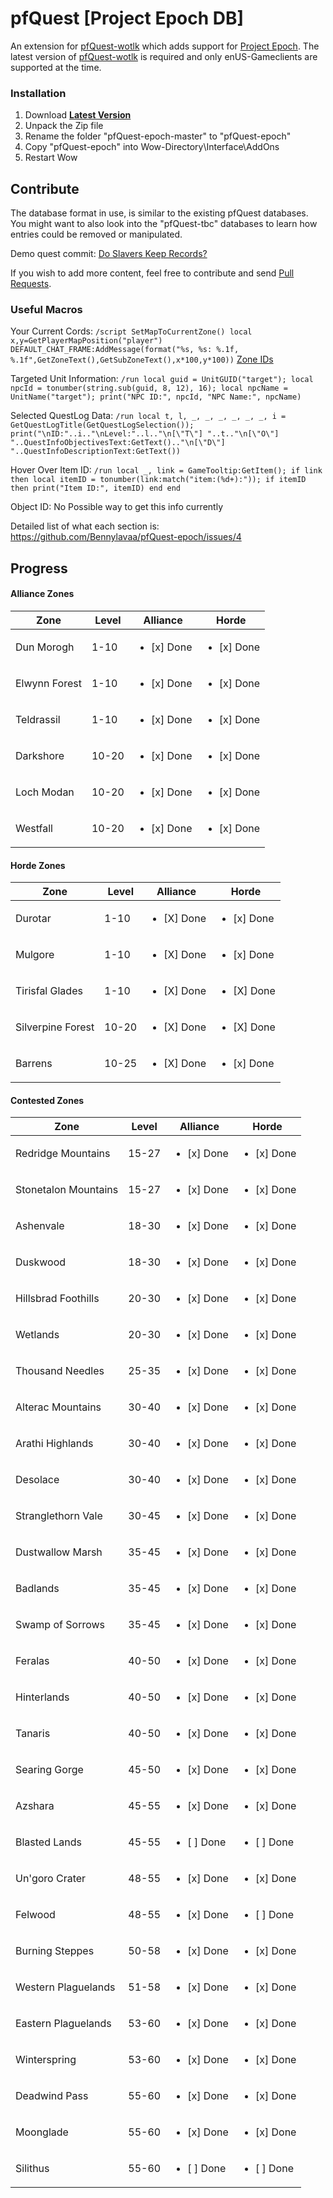 # pfQuest [Project Epoch DB]

An extension for [pfQuest-wotlk](https://github.com/shagu/pfQuest) which adds support for [Project Epoch](https://www.project-epoch.net/).
The latest version of [pfQuest-wotlk](https://github.com/shagu/pfQuest) is required and only enUS-Gameclients are supported at the time.

### Installation
1. Download **[Latest Version](https://github.com/Bennylavaa/pfQuest-epoch/archive/master.zip)**
2. Unpack the Zip file
3. Rename the folder "pfQuest-epoch-master" to "pfQuest-epoch"
4. Copy "pfQuest-epoch" into Wow-Directory\Interface\AddOns
5. Restart Wow

## Contribute

The database format in use, is similar to the existing pfQuest databases.
You might want to also look into the "pfQuest-tbc" databases to learn how entries could be removed or manipulated.

Demo quest commit: [Do Slavers Keep Records?
](https://github.com/Bennylavaa/pfQuest-epoch/commit/39abc567413a0c004ea22ec38fed4eb2e486e9d6)

If you wish to add more content, feel free to contribute and send [Pull Requests](https://github.com/Bennylavaa/pfQuest-epoch/pulls).

### Useful Macros
Your Current Cords:
`/script SetMapToCurrentZone() local x,y=GetPlayerMapPosition("player") DEFAULT_CHAT_FRAME:AddMessage(format("%s, %s: %.1f, %.1f",GetZoneText(),GetSubZoneText(),x*100,y*100))`
[Zone IDs](https://github.com/Bennylavaa/wowchat-epoch/blob/main/src/main/resources/pre_cata_areas.csv)

Targeted Unit Information:
`/run local guid = UnitGUID("target"); local npcId = tonumber(string.sub(guid, 8, 12), 16); local npcName = UnitName("target"); print("NPC ID:", npcId, "NPC Name:", npcName)`

Selected QuestLog Data:
`/run local t, l, _, _, _, _, _, _, i = GetQuestLogTitle(GetQuestLogSelection()); print("\nID:"..i.."\nLevel:"..l.."\n[\"T\"] "..t.."\n[\"O\"] "..QuestInfoObjectivesText:GetText().."\n[\"D\"] "..QuestInfoDescriptionText:GetText())`

Hover Over Item ID:
`/run local _, link = GameTooltip:GetItem(); if link then local itemID = tonumber(link:match("item:(%d+):")); if itemID then print("Item ID:", itemID) end end`

Object ID:
No Possible way to get this info currently

Detailed list of what each section is: https://github.com/Bennylavaa/pfQuest-epoch/issues/4 

## Progress

#### Alliance Zones
| Zone           | Level         | Alliance      | Horde          | 
|----------------|---------------|---------------|----------------|
Dun Morogh|1-10|<ul><li>[x] Done</li></ul>|<ul><li>[x] Done</li></ul>
Elwynn Forest|1-10|<ul><li>[x] Done</li></ul>|<ul><li>[x] Done</li></ul>
Teldrassil|1-10|<ul><li>[x] Done</li></ul>|<ul><li>[x] Done</li></ul>
Darkshore|10-20|<ul><li>[x] Done</li></ul>|<ul><li>[x] Done</li></ul>
Loch Modan|10-20|<ul><li>[x] Done</li></ul>|<ul><li>[x] Done</li></ul>
Westfall|10-20|<ul><li>[x] Done</li></ul>|<ul><li>[x] Done</li></ul>

#### Horde Zones
| Zone           | Level         | Alliance      | Horde          | 
|----------------|---------------|---------------|----------------|
Durotar|1-10|<ul><li>[X] Done</li></ul>|<ul><li>[x] Done</li></ul>
Mulgore|1-10|<ul><li>[X] Done</li></ul>|<ul><li>[x] Done</li></ul>
Tirisfal Glades|1-10|<ul><li>[X] Done</li></ul>|<ul><li>[X] Done</li></ul>
Silverpine Forest|10-20|<ul><li>[X] Done</li></ul>|<ul><li>[X] Done</li></ul>
Barrens|10-25|<ul><li>[X] Done</li></ul>|<ul><li>[x] Done</li></ul>

#### Contested Zones
| Zone           | Level         | Alliance      | Horde          | 
|----------------|---------------|---------------|----------------|
Redridge Mountains|15-27|<ul><li>[x] Done</li></ul>|<ul><li>[x] Done</li></ul>
Stonetalon Mountains|15-27|<ul><li>[x] Done</li></ul>|<ul><li>[x] Done</li></ul>
Ashenvale|18-30|<ul><li>[x] Done</li></ul>|<ul><li>[x] Done</li></ul>
Duskwood|18-30|<ul><li>[x] Done</li></ul>|<ul><li>[x] Done</li></ul>
Hillsbrad Foothills|20-30|<ul><li>[x] Done</li></ul>|<ul><li>[x] Done</li></ul>
Wetlands|20-30|<ul><li>[x] Done</li></ul>|<ul><li>[x] Done</li></ul>
Thousand Needles|25-35|<ul><li>[x] Done</li></ul>|<ul><li>[x] Done</li></ul>
Alterac Mountains|30-40|<ul><li>[x] Done</li></ul>|<ul><li>[x] Done</li></ul>
Arathi Highlands|30-40|<ul><li>[x] Done</li></ul>|<ul><li>[x] Done</li></ul>
Desolace|30-40|<ul><li>[x] Done</li></ul>|<ul><li>[x] Done</li></ul>
Stranglethorn Vale|30-45|<ul><li>[x] Done</li></ul>|<ul><li>[x] Done</li></ul>
Dustwallow Marsh|35-45|<ul><li>[x] Done</li></ul>|<ul><li>[x] Done</li></ul>
Badlands|35-45|<ul><li>[x] Done</li></ul>|<ul><li>[x] Done</li></ul>
Swamp of Sorrows|35-45|<ul><li>[x] Done</li></ul>|<ul><li>[x] Done</li></ul>
Feralas|40-50|<ul><li>[x] Done</li></ul>|<ul><li>[x] Done</li></ul>
Hinterlands|40-50|<ul><li>[x] Done</li></ul>|<ul><li>[x] Done</li></ul>
Tanaris|40-50|<ul><li>[x] Done</li></ul>|<ul><li>[x] Done</li></ul>
Searing Gorge|45-50|<ul><li>[x] Done</li></ul>|<ul><li>[x] Done</li></ul>
Azshara|45-55|<ul><li>[x] Done</li></ul>|<ul><li>[x] Done</li></ul>
Blasted Lands|45-55|<ul><li>[ ] Done</li></ul>|<ul><li>[ ] Done</li></ul>
Un'goro Crater|48-55|<ul><li>[x] Done</li></ul>|<ul><li>[x] Done</li></ul>
Felwood|48-55|<ul><li>[x] Done</li></ul>|<ul><li>[ ] Done</li></ul>
Burning Steppes|50-58|<ul><li>[x] Done</li></ul>|<ul><li>[x] Done</li></ul>
Western Plaguelands|51-58|<ul><li>[x] Done</li></ul>|<ul><li>[x] Done</li></ul>
Eastern Plaguelands|53-60|<ul><li>[x] Done</li></ul>|<ul><li>[x] Done</li></ul>
Winterspring|53-60|<ul><li>[x] Done</li></ul>|<ul><li>[x] Done</li></ul>
Deadwind Pass|55-60|<ul><li>[x] Done</li></ul>|<ul><li>[x] Done</li></ul>
Moonglade|55-60|<ul><li>[x] Done</li></ul>|<ul><li>[x] Done</li></ul>
Silithus|55-60|<ul><li>[ ] Done</li></ul>|<ul><li>[ ] Done</li></ul>
